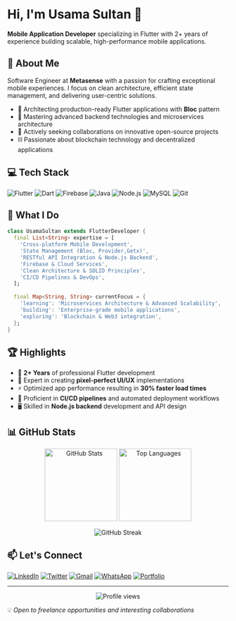 # Hi, I'm Usama Sultan 👋

**Mobile Application Developer** specializing in Flutter with 2+ years of experience building scalable, high-performance mobile applications.

## 🚀 About Me

Software Engineer at **Metasense** with a passion for crafting exceptional mobile experiences. I focus on clean architecture, efficient state management, and delivering user-centric solutions.

- 🔭 Architecting production-ready Flutter applications with **Bloc** pattern
- 🌱 Mastering advanced backend technologies and microservices architecture
- 🤝 Actively seeking collaborations on innovative open-source projects
- ⛓️ Passionate about blockchain technology and decentralized applications

## 💻 Tech Stack

![Flutter](https://img.shields.io/badge/Flutter-%2302569B.svg?style=for-the-badge&logo=Flutter&logoColor=white)
![Dart](https://img.shields.io/badge/dart-%230175C2.svg?style=for-the-badge&logo=dart&logoColor=white)
![Firebase](https://img.shields.io/badge/firebase-%23039BE5.svg?style=for-the-badge&logo=firebase)
![Java](https://img.shields.io/badge/java-%23ED8B00.svg?style=for-the-badge&logo=openjdk&logoColor=white)
![Node.js](https://img.shields.io/badge/node.js-6DA55F?style=for-the-badge&logo=node.js&logoColor=white)
![MySQL](https://img.shields.io/badge/mysql-%2300f.svg?style=for-the-badge&logo=mysql&logoColor=white)
![Git](https://img.shields.io/badge/git-%23F05033.svg?style=for-the-badge&logo=git&logoColor=white)

## 🎯 What I Do
```dart
class UsamaSultan extends FlutterDeveloper {
  final List<String> expertise = [
    'Cross-platform Mobile Development',
    'State Management (Bloc, Provider,Getx)',
    'RESTful API Integration & Node.js Backend',
    'Firebase & Cloud Services',
    'Clean Architecture & SOLID Principles',
    'CI/CD Pipelines & DevOps',
  ];
  
  final Map<String, String> currentFocus = {
    'learning': 'Microservices Architecture & Advanced Scalability',
    'building': 'Enterprise-grade mobile applications',
    'exploring': 'Blockchain & Web3 integration',
  };
}
```

## 🏆 Highlights

- 📱 **2+ Years** of professional Flutter development
- 🎨 Expert in creating **pixel-perfect UI/UX** implementations
- ⚡ Optimized app performance resulting in **30% faster load times**
- 🔄 Proficient in **CI/CD pipelines** and automated deployment workflows
- 🖥️ Skilled in **Node.js backend** development and API design

## 📊 GitHub Stats

<p align="center">
  <img src="https://github-readme-stats.vercel.app/api?username=usamasultan2018&show_icons=true&theme=default&hide_border=true" alt="GitHub Stats" height="165">
  <img src="https://github-readme-stats.vercel.app/api/top-langs/?username=usamasultan2018&layout=compact&hide_border=true" alt="Top Languages" height="165">
</p>

<p align="center">
  <img src="https://github-readme-streak-stats.herokuapp.com/?user=usamasultan2018&hide_border=true" alt="GitHub Streak" />
</p>

## 📫 Let's Connect

[![LinkedIn](https://img.shields.io/badge/LinkedIn-%230077B5.svg?style=for-the-badge&logo=linkedin&logoColor=white)](https://www.linkedin.com/in/usama-sultan-b67972105/)
[![Twitter](https://img.shields.io/badge/Twitter-%231DA1F2.svg?style=for-the-badge&logo=Twitter&logoColor=white)](https://twitter.com/UsamaKHan2018/)
[![Gmail](https://img.shields.io/badge/Gmail-D14836?style=for-the-badge&logo=gmail&logoColor=white)](mailto:usama.khan2018@gmail.com)
[![WhatsApp](https://img.shields.io/badge/WhatsApp-25D366?style=for-the-badge&logo=whatsapp&logoColor=white)](https://wa.me/+923349158650?text=Hello%20Usama%20Sultan)
[![Portfolio](https://img.shields.io/badge/Portfolio-%23000000.svg?style=for-the-badge&logo=firefox&logoColor=white)](https://usamasultan.netlify.app/)

---

<p align="center">
  <img src="https://komarev.com/ghpvc/?username=usamasultan2018&label=Profile%20views&color=0e75b6&style=flat" alt="Profile views" />
</p>

💡 *Open to freelance opportunities and interesting collaborations*
